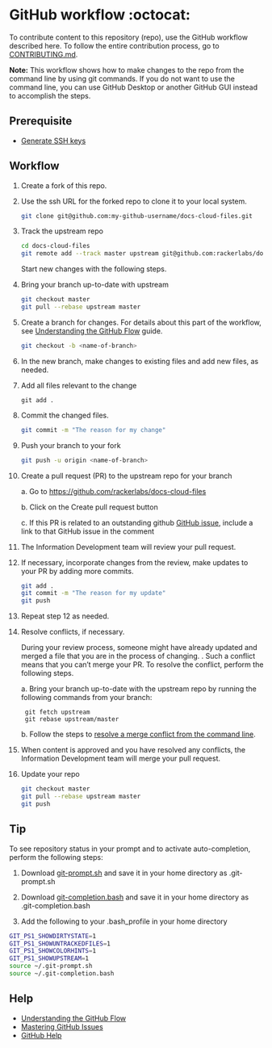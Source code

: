 # GitHub workflow :octocat:

To contribute content to this repository (repo), use the GitHub workflow
described here. To follow the entire contribution process, go to
[CONTRIBUTING.md](CONTRIBUTING.md).

**Note:** This workflow shows how to make changes to the repo from the command
line by using git commands. If you do not want to use the command line, you can
use GitHub Desktop or another GitHub GUI instead to accomplish the steps.


## Prerequisite

* [Generate SSH keys](https://help.github.com/articles/generating-ssh-keys/)

## Workflow

1. Create a fork of this repo.

2. Use the ssh URL for the forked repo to clone it to your local system.

   ```bash
   git clone git@github.com:my-github-username/docs-cloud-files.git
   ```

3. Track the upstream repo

   ```bash
   cd docs-cloud-files
   git remote add --track master upstream git@github.com:rackerlabs/docs-cloud-files.git
   ```
    Start new changes with the following steps.

4.  Bring your branch up-to-date with upstream

    ```bash
    git checkout master
    git pull --rebase upstream master
    ```

5. Create a branch for changes. For details about this part of the workflow,
   see [Understanding the GitHub Flow](https://guides.github.com/introduction/flow/index.html)
   guide.

    ```bash
    git checkout -b <name-of-branch>
    ```

6. In the new branch, make changes to existing files and add new files, as
   needed.

7. Add all files relevant to the change

   ```
   git add .
   ```

8. Commit the changed files.
    ```bash
    git commit -m "The reason for my change"
    ```

9. Push your branch to your fork
    ```bash
    git push -u origin <name-of-branch>
    ```

10. Create a pull request (PR) to the upstream repo for your branch

    a. Go to https://github.com/rackerlabs/docs-cloud-files

    b. Click on the Create pull request button

    c. If this PR is related to an outstanding github
       [GitHub issue](https://github.com/rackerlabs/docs-cloud-files/issues),
       include a link to that GitHub issue in the comment

11. The Information Development team will review your pull request.

12. If necessary, incorporate changes from the review, make updates to your PR
    by adding more commits.

    ```bash
    git add .
    git commit -m "The reason for my update"
    git push
    ```
13. Repeat step 12 as needed.

14. Resolve conflicts, if necessary.

    During your review process, someone might have already updated and merged a
    file that you are in the process of changing. . Such a conflict means that
    you can’t merge your PR. To resolve the conflict, perform the following
    steps.

    a. Bring your branch up-to-date with the upstream repo by running the
       following commands from your branch:

       ```
        git fetch upstream
        git rebase upstream/master
       ```

    b. Follow the steps to
       [resolve a merge conflict from the command
       line](https://help.github.com/articles/resolving-a-merge-conflict-from-the-command-line/).

15. When content is approved and you have resolved any conflicts, the
    Information Development team will merge your pull request.

16. Update your repo

    ```bash
    git checkout master
    git pull --rebase upstream master
    git push
    ```

## Tip

To see repository status in your prompt and to activate auto-completion,
perform the following steps:

1. Download
[git-prompt.sh](https://raw.githubusercontent.com/git/git/master/contrib/completion/git-prompt.sh)
and save it in your home directory as .git-prompt.sh

1. Download
[git-completion.bash](https://github.com/git/git/blob/master/contrib/completion/git-completion.bash)
and save it in your home directory as .git-completion.bash

1. Add the following to your .bash_profile in your home directory

```bash
GIT_PS1_SHOWDIRTYSTATE=1
GIT_PS1_SHOWUNTRACKEDFILES=1
GIT_PS1_SHOWCOLORHINTS=1
GIT_PS1_SHOWUPSTREAM=1
source ~/.git-prompt.sh
source ~/.git-completion.bash
```

## Help

* [Understanding the GitHub Flow](https://guides.github.com/introduction/flow/index.html)
* [Mastering GitHub Issues](https://guides.github.com/features/issues/)
* [GitHub Help](https://help.github.com/)

